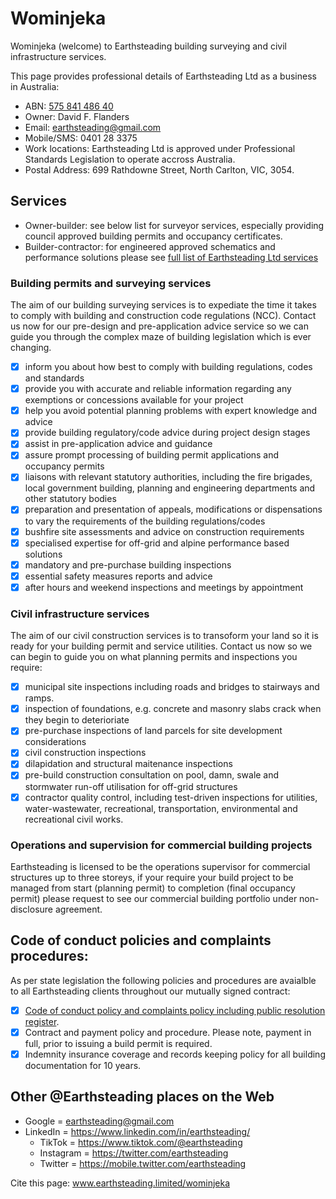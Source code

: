 # Wominjeka
Wominjeka (welcome) to Earthsteading building surveying and civil infrastructure services.

This page provides professional details of Earthsteading Ltd as a business in Australia:
  * ABN: [575 841 486 40](https://abr.business.gov.au/ABN/View?id=57584148640#)
  * Owner: David F. Flanders
  * Email: earthsteading@gmail.com
  * Mobile/SMS: 0401 28 3375
  * Work locations: Earthsteading Ltd is approved under Professional Standards Legislation to operate accross Australia.
  * Postal Address: 699 Rathdowne Street, North Carlton, VIC, 3054.

## Services 
 - Owner-builder: see below list for surveyor services, especially providing council approved building permits and occupancy certificates.
 - Builder-contractor: for engineered approved schematics and performance solutions please see [full list of Earthsteading Ltd services](https://github.com/earthsteading)

### Building permits and surveying services
The aim of our building surveying services is to expediate the time it takes to comply with building and construction code regulations (NCC).  Contact us now for our pre-design and pre-application advice service so we can guide you through the complex maze of building legislation which is ever changing. 

 - [x] inform you about how best to comply with building regulations, codes and standards
 - [x] provide you with accurate and reliable information regarding any exemptions or concessions available for your project
 - [x] help you avoid potential planning problems with expert knowledge and advice
 - [x] provide building regulatory/code advice during project design stages
 - [x] assist in pre-application advice and guidance
 - [x] assure prompt processing of building permit applications and occupancy permits
 - [x] liaisons with relevant statutory authorities, including the fire brigades, local government building, planning and engineering departments and other statutory bodies
 - [x] preparation and presentation of appeals, modifications or dispensations to vary the requirements of the building regulations/codes
 - [x] bushfire site assessments and advice on construction requirements
 - [x] specialised expertise for off-grid and alpine performance based solutions
 - [x] mandatory and pre-purchase building inspections
 - [x] essential safety measures reports and advice
 - [x] after hours and weekend inspections and meetings by appointment

### Civil infrastructure services
The aim of our civil construction services is to transoform your land so it is ready for your building permit and service utilities. Contact us now so we can begin to guide you on what planning permits and inspections you require:
 - [x] municipal site inspections including roads and bridges to stairways and ramps.
 - [x] inspection of foundations, e.g. concrete and masonry slabs crack when they begin to deterioriate
 - [x] pre-purchase inspections of land parcels for site development considerations
 - [x] civil construction inspections
 - [x] dilapidation and structural maitenance inspections
 - [x] pre-build construction consultation on pool, damn, swale and stormwater run-off utilisation for off-grid structures
 - [x] contractor quality control, including test-driven inspections for utilities, water-wastewater, recreational, transportation, environmental and recreational civil works.

### Operations and supervision for commercial building projects
Earthsteading is licensed to be the operations supervisor for commercial structures up to three storeys, if your require your build project to be managed from start (planning permit) to completion (final occupancy permit) please request to see our commercial building portfolio under non-disclosure agreement.

## Code of conduct policies and complaints procedures:
As per state legislation the following policies and procedures are avaialble to all Earthsteading clients throughout our mutually signed contract:
  - [x] [Code of conduct policy and complaints policy including public resolution register](https://github.com/earthsteading/contracting-procedures/blob/main/README.md).
  - [x] Contract and payment policy and procedure.  Please note, payment in full, prior to issuing a build permit is required.
  - [x] Indemnity insurance coverage and records keeping policy for all building documentation for 10 years.

## Other @Earthsteading places on the Web
   * Google = earthsteading@gmail.com
   * LinkedIn = https://www.linkedin.com/in/earthsteading/
     * TikTok = https://www.tiktok.com/@earthsteading
     * Instagram = https://twitter.com/earthsteading
     * Twitter = https://mobile.twitter.com/earthsteading

Cite this page: www.earthsteading.limited/wominjeka
